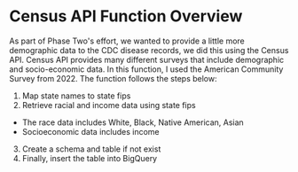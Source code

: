 # Census API Function Overview

As part of Phase Two's effort, we wanted to provide a little more demographic data to the CDC disease records, we did this using the Census API. Census API provides many different surveys that include demographic and socio-economic data. In this function, I used the American Community Survey from 2022. The function follows the steps below:

1. Map state names to state fips
2. Retrieve racial and income data using state fips
* The race data includes White, Black, Native American, Asian
* Socioeconomic data includes income
3. Create a schema and table if not exist
4. Finally, insert the table into BigQuery

